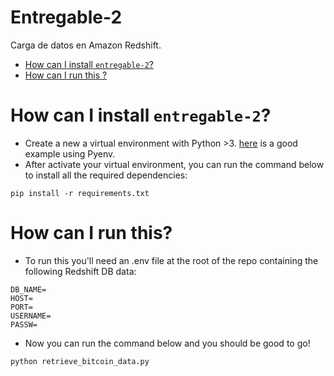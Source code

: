 
# Entregable-2
Carga de datos en Amazon Redshift.

- [How can I install `entregable-2`?](#how-can-i-install-entregable-2)
- [How can I run this ?](#how-can-i-run-this?)

# How can I install `entregable-2`?
- Create a new a virtual environment with Python >3. [here](https://realpython.com/intro-to-pyenv/) is a good example using Pyenv.
- After activate your virtual environment, you can run the command below to install all the required dependencies:
```
pip install -r requirements.txt
```
# How can I run this?
- To run this you'll need an .env file at the root of the repo containing the following Redshift DB data:
```
DB_NAME=
HOST=
PORT=
USERNAME=
PASSW=
```
- Now you can run the command below and you should be good to go!
```
python retrieve_bitcoin_data.py
```